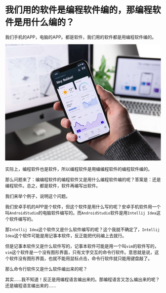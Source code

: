 # 我们用的软件是编程软件编的，那编程软件是用什么编的？

我们手机的APP，电脑的APP。都是软件，我们用的软件都是用编程软件编的。

![211104-01.jpg](../img/23-01.jpg)

实际上，编程软件也是软件，所以编程软件是用编编程软件的编程软件编的。

那么问题来了：编编程软件的编程软件又是用什么编程软件编的呢？答案是：还是编程软件。总之，都是软件，软件再编写出软件。

我们来举个例子，说明这个问题。

我们安卓手机的APP是个软件，但这个软件是用什么写的呢？安卓手机软件用一个叫`AndroidStudio`的电脑软件编写的。而`AndroidStudio`软件是用`Intellij Idea`这个软件编写的。

那`Intellij Idea`这个软件又是什么软件编写的呢？这个我就不确定了，`Intellij Idea`这个软件可能是用记事本软件，反正能把代码编上去就行。

但是记事本软件又是什么软件写的，记事本软件可能是用一个叫`vim`的软件写的，`vim`这个软件是一个没有图形界面，只有文字交互的命令行软件。意思就是说，这个软件没有图形界面，也就不能用鼠标点击，命令行软件就只能用键盘敲了。

那么命令行软件又是什么软件编出来的呢？

其实......我不知道！反正是用编程语言编出来的。那编程语言又怎么编出来的呢？还是编程语言编出来的......


